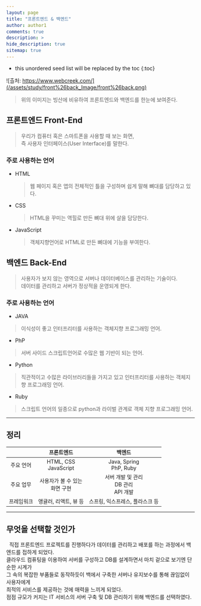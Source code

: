 ```yaml
---
layout: page
title: "프론트엔드 & 백엔드"
author: author1
comments: true
description: >
hide_description: true
sitemap: true
---
```


* this unordered seed list will be replaced by the toc
{:toc}

![츨처: https://www.webcreek.com/](/assets/study/front%26back_Image/front%26back.png)
> 위의 이미지는 빙산에 비유하여 프론트엔드와 백엔드를 한눈에 보여준다.

## 프론트엔드 Front-End

> 우리가 컴퓨터 혹은 스마트폰을 사용할 때 보는 화면,<br>즉 사용자 인터페이스(User Interface)를 말한다.   

### 주로 사용하는 언어
- HTML
    >웹 페이지 혹은 앱의 전체적인 틀을 구성하며 쉽게 말해 뼈대를 담당하고 있다.
- CSS
    >HTML을 꾸미는 역힐로 만든 뼈대 위에 살을 담당한다.
- JavaScript
    >객체지향언어로 HTML로 만든 뼈대에 기능을 부여한다.
    
## 백엔드 Back-End

> 사용자가 보지 않는 영역으로 서버나 데이터베이스를 관리하는 기술이다.<br>
데이터를 관리하고 서버가 정상적을 운영되게 한다.<br>

### 주로 사용하는 언어  
- JAVA
> 이식성이 좋고 인터프리터를 사용하는 객체지향 프로그래밍 언어.
- PhP
> 서버 사이드 스크립트언어로 수많은 웹 기반이 되는 언어.
- Python
> 직관적이고 수많은 라이브러리들을 가지고 있고 인터프리터를 사용하는 객체지향 프로그래밍 언어.
- Ruby
> 스크립트 언어의 일종으로 python과 라이벌 관계로 객체 지향 프로그래밍 언어.

<hr>

## 정리 

|      | 프론트엔드 | 백엔드 |
|:-----:|:-----:|:-----:|
| 주요 언어 |  HTML, CSS<br>JavaScript|Java, Spring<br>PhP, Ruby|
| 주요 업무 | 사용자가 볼 수 있는<br>화면 구현 | 서버 개발 및 관리<br>DB 관리<br>API 개발 |
| 프레임워크 |앵귤러, 리액트, 뷰 등|스프링, 익스프레스, 플라스크 등|

<hr>

## 무엇을 선택할 것인가
&nbsp;&nbsp;직접 프론트엔드 프로젝트를 진행하다가 데이터를 관리하고 배포를 하는 과정에서 백엔드를 접하게 되었다.<br>
클라우드 컴퓨팅을 이용하여 서버를 구성하고 DB를 설계하면서 마치 겉으로 보기엔 단순한 시계가<br>
그 속의 복잡한 부품들로 동작하듯이 백에서 구축한 서버나 유지보수를 통해 끊임없이 사용자에게 <br>
최적의 서비스를 제공하는 것에 매력을 느끼게 되었다.<br>
점점 규모가 커지는 IT 서비스의 서버 구축 및 DB 관리하기 위해 백엔드를 선택하였다.<br>